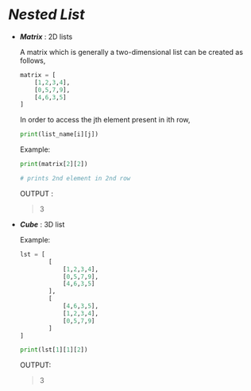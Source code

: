 _Nested List_
===

- **_Matrix_** : 2D lists

    A matrix which is generally a two-dimensional list can be created as follows,

    ```python
    matrix = [
        [1,2,3,4],
        [0,5,7,9],
        [4,6,3,5]
    ]
    ```

    In order to access the jth element present in ith row,

    ```python
    print(list_name[i][j])
    ```
    Example:

    ```python
    print(matrix[2][2])

    # prints 2nd element in 2nd row

    ```

    OUTPUT :
    > 3

- **_Cube_** : 3D list

    Example:

    ```python
    lst = [
            [
                [1,2,3,4],
                [0,5,7,9],
                [4,6,3,5]
            ],
            [
                [4,6,3,5],
                [1,2,3,4],
                [0,5,7,9]
            ]
    ]

    print(lst[1][1][2])
    ```

    OUTPUT:
    > 3
